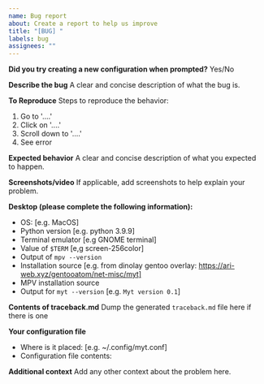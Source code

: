 ```yaml
---
name: Bug report
about: Create a report to help us improve
title: "[BUG] "
labels: bug
assignees: ""
---
```


**Did you try creating a new configuration when prompted?**
Yes/No

**Describe the bug**
A clear and concise description of what the bug is.

**To Reproduce**
Steps to reproduce the behavior:

1. Go to '....'
2. Click on '....'
3. Scroll down to '....'
4. See error

**Expected behavior**
A clear and concise description of what you expected to happen.

**Screenshots/video**
If applicable, add screenshots to help explain your problem.

**Desktop (please complete the following information):**

-   OS: [e.g. MacOS]
-   Python version [e.g. python 3.9.9]
-   Terminal emulator [e.g GNOME terminal]
-   Value of `$TERM` [e,g screen-256color]
-   Output of `mpv --version`
-   Installation source [e.g. from dinolay gentoo overlay: https://ari-web.xyz/gentooatom/net-misc/myt]
-   MPV installation source
-   Output for `myt --version` [e.g. `Myt version 0.1`]

**Contents of traceback.md**
Dump the generated `traceback.md` file here if there is one

**Your configuration file**

-   Where is it placed: [e.g. ~/.config/myt.conf]
-   Configuration file contents:

**Additional context**
Add any other context about the problem here.
